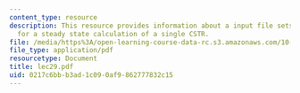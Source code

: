 ```yaml
---
content_type: resource
description: This resource provides information about a input file sets parameters
  for a steady state calculation of a single CSTR.
file: /media/https%3A/open-learning-course-data-rc.s3.amazonaws.com/10-34-numerical-methods-applied-to-chemical-engineering-fall-2005/0217c6bbb3ad1c090af9862777832c15_lec29.pdf
file_type: application/pdf
resourcetype: Document
title: lec29.pdf
uid: 0217c6bb-b3ad-1c09-0af9-862777832c15
---
```

